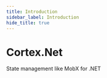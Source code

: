 ```yaml
---
title: Introduction
sidebar_label: Introduction
hide_title: true
---
```


# Cortex.Net

State management like MobX for .NET

